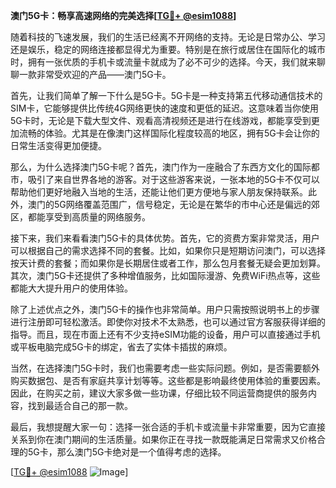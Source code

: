 **澳门5G卡：畅享高速网络的完美选择[[TG💪+ @esim1088](https://t.me/s/esim1088)]**

随着科技的飞速发展，我们的生活已经离不开网络的支持。无论是日常办公、学习还是娱乐，稳定的网络连接都显得尤为重要。特别是在旅行或居住在国际化的城市时，拥有一张优质的手机卡或流量卡就成为了必不可少的选择。今天，我们就来聊聊一款非常受欢迎的产品——澳门5G卡。

首先，让我们简单了解一下什么是5G卡。5G卡是一种支持第五代移动通信技术的SIM卡，它能够提供比传统4G网络更快的速度和更低的延迟。这意味着当你使用5G卡时，无论是下载大型文件、观看高清视频还是进行在线游戏，都能享受到更加流畅的体验。尤其是在像澳门这样国际化程度较高的地区，拥有5G卡会让你的日常生活变得更加便捷。

那么，为什么选择澳门5G卡呢？首先，澳门作为一座融合了东西方文化的国际都市，吸引了来自世界各地的游客。对于这些游客来说，一张本地的5G卡不仅可以帮助他们更好地融入当地的生活，还能让他们更方便地与家人朋友保持联系。此外，澳门的5G网络覆盖范围广，信号稳定，无论是在繁华的市中心还是偏远的郊区，都能享受到高质量的网络服务。

接下来，我们来看看澳门5G卡的具体优势。首先，它的资费方案非常灵活，用户可以根据自己的需求选择不同的套餐。比如，如果你只是短期访问澳门，可以选择按天计费的套餐；而如果你是长期居住或者工作，那么包月套餐无疑会更加划算。其次，澳门5G卡还提供了多种增值服务，比如国际漫游、免费WiFi热点等，这些都能大大提升用户的使用体验。

除了上述优点之外，澳门5G卡的操作也非常简单。用户只需按照说明书上的步骤进行注册即可轻松激活。即使你对技术不太熟悉，也可以通过官方客服获得详细的指导。而且，现在市面上还有不少支持eSIM功能的设备，用户可以直接通过手机或平板电脑完成5G卡的绑定，省去了实体卡插拔的麻烦。

当然，在选择澳门5G卡时，我们也需要考虑一些实际问题。例如，是否需要额外购买数据包、是否有家庭共享计划等等。这些都是影响最终使用体验的重要因素。因此，在购买之前，建议大家多做一些功课，仔细比较不同运营商提供的服务内容，找到最适合自己的那一款。

最后，我想提醒大家一句：选择一张合适的手机卡或流量卡非常重要，因为它直接关系到你在澳门期间的生活质量。如果你正在寻找一款既能满足日常需求又价格合理的5G卡，那么澳门5G卡绝对是一个值得考虑的选择。

[[TG💪+ @esim1088](https://t.me/s/esim1088) ![Image](https://i.postimg.cc/4NQfJmqS/Snipaste-2025-05-13-00-14-12.png)]